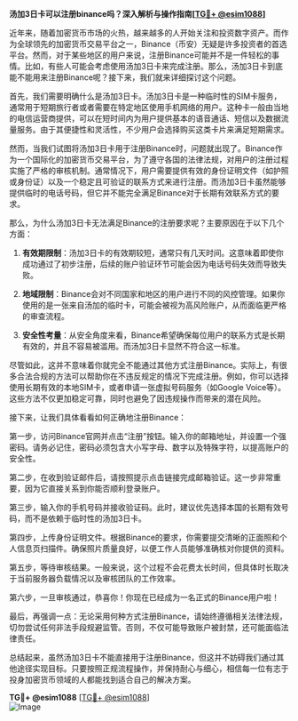 **汤加3日卡可以注册binance吗？深入解析与操作指南[[TG💪+ @esim1088](https://t.me/s/esim1088)]**

近年来，随着加密货币市场的火热，越来越多的人开始关注和投资数字资产。而作为全球领先的加密货币交易平台之一，Binance（币安）无疑是许多投资者的首选平台。然而，对于某些地区的用户来说，注册Binance可能并不是一件轻松的事情。比如，有些人可能会考虑使用汤加3日卡来完成注册。那么，汤加3日卡到底能不能用来注册Binance呢？接下来，我们就来详细探讨这个问题。

首先，我们需要明确什么是汤加3日卡。汤加3日卡是一种临时性的SIM卡服务，通常用于短期旅行者或者需要在特定地区使用手机网络的用户。这种卡一般由当地的电信运营商提供，可以在短时间内为用户提供基本的语音通话、短信以及数据流量服务。由于其便捷性和灵活性，不少用户会选择购买这类卡片来满足短期需求。

然而，当我们试图将汤加3日卡用于注册Binance时，问题就出现了。Binance作为一个国际化的加密货币交易平台，为了遵守各国的法律法规，对用户的注册过程实施了严格的审核机制。通常情况下，用户需要提供有效的身份证明文件（如护照或身份证）以及一个稳定且可验证的联系方式来进行注册。而汤加3日卡虽然能够提供临时的电话号码，但它并不能完全满足Binance对于长期有效联系方式的要求。

那么，为什么汤加3日卡无法满足Binance的注册要求呢？主要原因在于以下几个方面：

1. **有效期限制**：汤加3日卡的有效期较短，通常只有几天时间。这意味着即使你成功通过了初步注册，后续的账户验证环节可能会因为电话号码失效而导致失败。
   
2. **地域限制**：Binance会对不同国家和地区的用户进行不同的风控管理。如果你使用的是一张来自汤加的临时卡，可能会被视为高风险账户，从而面临更严格的审查流程。

3. **安全性考量**：从安全角度来看，Binance希望确保每位用户的联系方式是长期有效的，并且不容易被滥用。而汤加3日卡显然不符合这一标准。

尽管如此，这并不意味着你就完全不能通过其他方式注册Binance。实际上，有很多合法合规的方法可以帮助你在不违反规定的情况下完成注册。例如，你可以选择使用长期有效的本地SIM卡，或者申请一张虚拟号码服务（如Google Voice等）。这些方法不仅更加稳定可靠，同时也避免了因违规操作而带来的潜在风险。

接下来，让我们具体看看如何正确地注册Binance：

第一步，访问Binance官网并点击“注册”按钮。输入你的邮箱地址，并设置一个强密码。请务必记住，密码必须包含大小写字母、数字以及特殊字符，以提高账户的安全性。

第二步，在收到验证邮件后，请按照提示点击链接完成邮箱验证。这一步非常重要，因为它直接关系到你能否顺利登录账户。

第三步，输入你的手机号码并接收验证码。此时，建议优先选择本国的长期有效号码，而不是依赖于临时性的汤加3日卡。

第四步，上传身份证明文件。根据Binance的要求，你需要提交清晰的正面照和个人信息页扫描件。确保照片质量良好，以便工作人员能够准确核对你提供的资料。

第五步，等待审核结果。一般来说，这个过程不会花费太长时间，但具体时长取决于当前服务器负载情况以及审核团队的工作效率。

第六步，一旦审核通过，恭喜你！你现在已经成为一名正式的Binance用户啦！

最后，再强调一点：无论采用何种方式注册Binance，请始终遵循相关法律法规，切勿尝试任何非法手段规避监管。否则，不仅可能导致账户被封禁，还可能面临法律责任。

总结起来，虽然汤加3日卡不能直接用于注册Binance，但这并不妨碍我们通过其他途径实现目标。只要按照正规流程操作，并保持耐心与细心，相信每一位有志于投身加密货币领域的人都能找到适合自己的解决方案。

**TG💪+ @esim1088** [[TG💪+ @esim1088](https://t.me/s/esim1088)]  
![Image](https://i.postimg.cc/4NQfJmqS/Snipaste-2025-05-13-00-14-12.png)